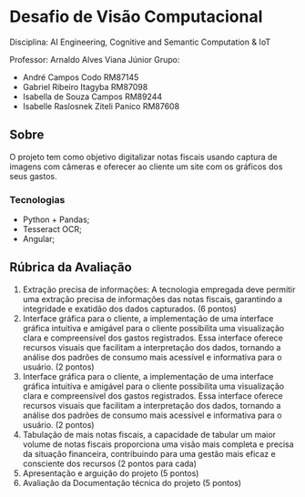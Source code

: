 # Desafio de Visão Computacional
Disciplina: AI Engineering, Cognitive and Semantic Computation & IoT

Professor: Arnaldo Alves Viana Júnior
Grupo:
- André Campos Codo RM87145
- Gabriel Ribeiro Itagyba RM87098
- Isabella de Souza Campos RM89244
- Isabelle Raslosnek Ziteli Panico RM87608

## Sobre
O projeto tem como objetivo digitalizar notas fiscais usando captura de imagens com câmeras e oferecer ao cliente um site com os gráficos dos seus gastos.

### Tecnologias
- Python + Pandas;
- Tesseract OCR;
- Angular;

## Rúbrica da Avaliação
1. Extração precisa de informações: A tecnologia empregada deve permitir uma extração precisa de informações das notas fiscais, garantindo a integridade e exatidão dos dados capturados. (6 pontos)
2. Interface gráfica para o cliente, a implementação de uma interface gráfica intuitiva e amigável para o cliente possibilita uma visualização clara e compreensível dos gastos registrados. Essa interface oferece recursos visuais que facilitam a interpretação dos dados, tornando a análise dos padrões de consumo mais acessível e informativa para o usuário. (2 pontos)
3. Interface gráfica para o cliente, a implementação de uma interface gráfica intuitiva e amigável para o cliente possibilita uma visualização clara e compreensível dos gastos registrados. Essa interface oferece recursos visuais que facilitam a interpretação dos dados, tornando a análise dos padrões de consumo mais acessível e informativa para o usuário. (2 pontos)
4. Tabulação de mais notas fiscais, a capacidade de tabular um maior volume de notas fiscais proporciona uma visão mais completa e precisa da situação financeira, contribuindo para uma gestão mais eficaz e consciente dos recursos (2 pontos para cada)
5. Apresentação e arguição do projeto (5 pontos)
6. Avaliação da Documentação técnica do projeto (5 pontos)
